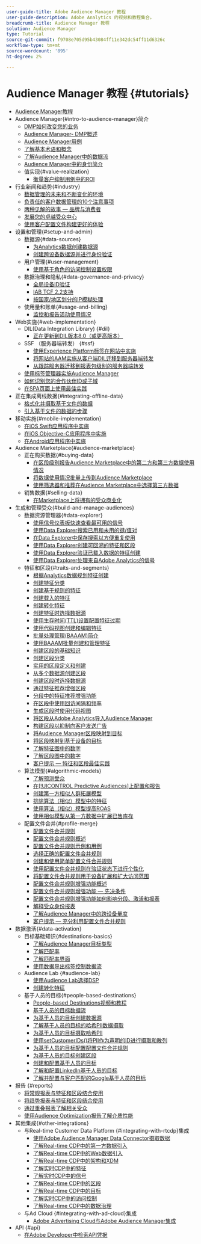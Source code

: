 ```yaml
---
user-guide-title: Adobe Audience Manager 教程
user-guide-description: Adobe Analytics 的视频和教程集合。
breadcrumb-title: Audience Manager 教程
solution: Audience Manager
type: Tutorial
source-git-commit: f9708e705d95b43084ff11e342dc54ff11d6326c
workflow-type: tm+mt
source-wordcount: '895'
ht-degree: 2%

---
```



# Audience Manager 教程 {#tutorials}

+ [Audience Manager教程](overview.md)
+ Audience Manager{#intro-to-audience-manager}简介
   + [DMP如何改变您的业务](intro-to-audience-manager/how-a-dmp-can-change-your-business.md)
   + [Audience Manager- DMP概述](intro-to-audience-manager/audience-manager-overview-of-a-dmp.md)
   + [Audience Manager用例](intro-to-audience-manager/audience-manager-use-cases.md)
   + [了解基本术语和概念](intro-to-audience-manager/understanding-basic-terms-and-concepts-in-audience-manager.md)
   + [了解Audience Manager中的数据流](intro-to-audience-manager/understanding-the-data-flow-in-audience-manager.md)
   + [Audience Manager中的身份简介](intro-to-audience-manager/introduction-to-identity-in-audience-manager.md)
   + 值实现{#value-realization}
      + [衡量客户抑制用例中的ROI](intro-to-audience-manager/value-realization/measuring-roi-in-a-customer-suppression-use-case.md)
+ 行业新闻和趋势{#industry}
   + [数据管理的未来和不断变化的环境](https://experienceleague.adobe.com/docs/platform-learn/tutorials/industry/the-future-of-data-management-and-the-changing-environment.html)
   + [负责任的客户数据管理的10个注意事项](https://experienceleague.adobe.com/docs/platform-learn/tutorials/privacy/ten-considerations-for-responsible-customer-data-management.html)
   + [两种见解的故事 — 品牌与消费者](https://experienceleague.adobe.com/docs/platform-learn/tutorials/industry/brands-vs-consumers.html)
   + [发展您的卓越受众中心](https://experienceleague.adobe.com/docs/platform-learn/tutorials/industry/evolving-your-audience-center-of-excellence.html)
   + [使用客户配置文件构建更好的体验](https://experienceleague.adobe.com/docs/platform-learn/tutorials/industry/building-better-experiences-with-customer-profiles.html)
+ 设置和管理{#setup-and-admin}
   + 数据源{#data-sources}
      + [为Analytics数据创建数据源](setup-and-admin/data-sources/create-a-data-source-for-analytics-data.md)
      + [创建跨设备数据源并进行身份验证](setup-and-admin/data-sources/creating-a-cross-device-data-source-and-authenticating.md)
   + 用户管理{#user-management}
      + [使用基于角色的访问控制设置权限](setup-and-admin/user-management/setting-permissions-with-role-based-access-control.md)
   + 数据治理和隐私{#data-governance-and-privacy}
      + [全局设备ID验证](setup-and-admin/data-governance-and-privacy/global-device-id-validation.md)
      + [IAB TCF 2.2支持](setup-and-admin/data-governance-and-privacy/iab-tcf-support.md)
      + [按国家/地区划分的IP模糊处理](setup-and-admin/data-governance-and-privacy/ip-obfuscation-by-country.md)
   + 使用量和账单{#usage-and-billing}
      + [监控和报告活动使用情况](setup-and-admin/usage-and-billing/monitoring-and-reporting-on-activity-usage.md)
+ Web实施{#web-implementation}
   + DIL(Data Integration Library) {#dil}
      + [正在更新到DIL版本8.0（或更高版本）](web-implementation/dil/updating-to-dil-version-8-0-or-greater.md)
   + SSF （服务器端转发） {#ssf}
      + [使用Experience Platform标签在网站中实施](https://experienceleague.adobe.com/docs/launch-learn/implementing-in-websites-with-launch/index.html?lang=en)
      + [将网站的AAM实施从客户端DIL迁移到服务器端转发](web-implementation/ssf/migrating-your-site-implementation-from-client-side-dil-to-server-side-forwarding.md)
      + [从跟踪服务器迁移到报表包级别的服务器端转发](web-implementation/ssf/migrating-from-tracking-server-to-report-suite-level-server-side-forwarding.md)
   + [使用标签管理器实施Audience Manager](web-implementation/using-tag-managers-to-implement-audience-manager.md)
   + [如何识别您的合作伙伴ID或子域](web-implementation/how-to-identify-your-partner-id-or-subdomain.md)
   + [在SPA页面上使用最佳实践](web-implementation/using-best-practices-on-spa-pages-when-sending-data-to-aam.md)
+ 正在集成离线数据{#integrating-offline-data}
   + [格式化并摄取基于文件的数据](integrating-offline-data/formatting-and-ingesting-file-based-data.md)
   + [引入基于文件的数据的步骤](integrating-offline-data/steps-for-ingesting-file-based-data.md)
+ 移动实施{#mobile-implementation}
   + [在iOS Swift应用程序中实施](https://experienceleague.adobe.com/docs/launch-learn/implementing-in-mobile-ios-swift-apps-with-launch/index.html?lang=en)
   + [在iOS Objective-C应用程序中实施](https://experienceleague.adobe.com/docs/launch-learn/implementing-in-mobile-ios-objective-c-apps-with-launch/index.html?lang=en)
   + [在Android应用程序中实施](https://experienceleague.adobe.com/docs/launch-learn/implementing-in-mobile-android-apps-with-launch/index.html?lang=en)
+ Audience Marketplace{#audience-marketplace}
   + 正在购买数据{#buying-data}
      + [在区段级别报告Audience Marketplace中的第二方和第三方数据使用情况](audience-marketplace/buying-data/reporting-2nd-and-3rd-party-data-usage-in-the-audience-marketplace-at-the-segment-level.md)
      + [将数据使用情况批量上传到Audience Marketplace](audience-marketplace/buying-data/bulk-uploading-data-usage-into-the-audience-marketplace.md)
      + [使用筛选器和推荐在Audience Marketplace中选择第三方数据](audience-marketplace/buying-data/using-filters-and-recommendations-to-choose-3rd-party-data-in-audience-marketplace.md)
   + 销售数据{#selling-data}
      + [在Marketplace上将拥有的受众商业化](audience-marketplace/selling-data/commercialize-owned-audiences-on-marketplace.md)
+ 生成和管理受众{#build-and-manage-audiences}
   + 数据资源管理器{#data-explorer}
      + [使用信号仪表板快速查看最可用的信号](build-and-manage-audiences/data-explorer/using-the-signals-dashboard-to-quickly-view-top-available-signals.md)
      + [使用Data Explorer搜索已用和未用的键/值对](build-and-manage-audiences/data-explorer/using-data-explorer-to-search-for-used-and-unused-key-value-pairs.md)
      + [在Data Explorer中保存搜索以方便重复使用](build-and-manage-audiences/data-explorer/saving-searches-in-data-explorer-for-convenience-in-re-use.md)
      + [使用Data Explorer创建可回溯的特征和区段](build-and-manage-audiences/data-explorer/using-data-explorer-to-create-retroactive-traits-and-segments.md)
      + [使用Data Explorer验证已载入数据的特征创建](build-and-manage-audiences/data-explorer/using-data-explorer-to-validate-trait-creation-for-your-onboarded-data.md)
      + [使用Data Explorer处理来自Adobe Analytics的信号](build-and-manage-audiences/data-explorer/using-data-explorer-to-work-with-signals-coming-from-adobe-analytics.md)
   + 特征和区段{#traits-and-segments}
      + [根据Analytics数据规划特征创建](build-and-manage-audiences/traits-and-segments/planning-trait-creation-from-analytics-data.md)
      + [创建特征分类](build-and-manage-audiences/traits-and-segments/creating-a-trait-taxonomy.md)
      + [创建基于规则的特征](build-and-manage-audiences/traits-and-segments/creating-rule-based-traits.md)
      + [创建载入的特征](build-and-manage-audiences/traits-and-segments/creating-onboarded-traits.md)
      + [创建转化特征](build-and-manage-audiences/traits-and-segments/creating-conversion-traits.md)
      + [创建特征时选择数据源](build-and-manage-audiences/traits-and-segments/choosing-a-data-source-when-creating-traits.md)
      + [使用生存时间(TTL)设置配置特征过期](build-and-manage-audiences/traits-and-segments/configuring-trait-expiration-with-the-time-to-live-ttl-setting.md)
      + [使用代码视图创建和编辑特征](build-and-manage-audiences/traits-and-segments/using-code-view-to-create-and-edit-traits.md)
      + [批量处理管理(BAAAM)简介](build-and-manage-audiences/traits-and-segments/introduction-to-bulk-management-baaam.md)
      + [使用BAAAM批量创建和管理特征](build-and-manage-audiences/traits-and-segments/creating-and-managing-traits-in-bulk-with-baaam.md)
      + [创建区段的基础知识](build-and-manage-audiences/traits-and-segments/the-basics-of-creating-segments.md)
      + [创建区段分类](build-and-manage-audiences/traits-and-segments/creating-a-segment-taxonomy.md)
      + [实用的区段定义和创建](build-and-manage-audiences/traits-and-segments/practical-segment-definition-and-creation.md)
      + [从多个数据源创建区段](build-and-manage-audiences/traits-and-segments/creating-segments-from-multiple-data-sources.md)
      + [创建区段时选择数据源](build-and-manage-audiences/traits-and-segments/choosing-a-data-source-when-creating-a-segment.md)
      + [通过特征推荐增强区段](build-and-manage-audiences/traits-and-segments/enhancing-your-segments-with-trait-recommendations.md)
      + [分段中的特征推荐增强功能](build-and-manage-audiences/traits-and-segments/trait-recommendation-enhancements-in-the-segment-builder.md)
      + [在区段中使用回访间隔和频率](build-and-manage-audiences/traits-and-segments/using-recency-and-frequency-in-segments.md)
      + [生成区段时使用代码视图](build-and-manage-audiences/traits-and-segments/using-code-view-when-building-segments.md)
      + [将区段从Adobe Analytics导入Audience Manager](build-and-manage-audiences/traits-and-segments/import-aa-segments-into-aam.md)
      + [构建区段以抑制向客户发送广告](build-and-manage-audiences/traits-and-segments/building-a-segment-to-suppress-ads-to-customers.md)
      + [将Audience Manager区段映射到目标](build-and-manage-audiences/traits-and-segments/mapping-audience-manager-segments-to-destinations.md)
      + [将区段映射到基于设备的目标](build-and-manage-audiences/traits-and-segments/mapping-segments-to-a-device-based-destination.md)
      + [了解特征图中的数字](build-and-manage-audiences/traits-and-segments/understanding-numbers-in-the-trait-graph.md)
      + [了解区段图中的数字](build-and-manage-audiences/traits-and-segments/understanding-numbers-in-the-segment-graph.md)
      + [客户提示 — 特征和区段最佳实践](build-and-manage-audiences/traits-and-segments/customer-tips-traits-and-segments-best-practices.md)
   + 算法模型{#algorithmic-models}
      + [了解预测受众](build-and-manage-audiences/algorithmic-models/understanding-predictive-audiences.md)
      + [在[!UICONTROL Predictive Audiences]上配置和报告](build-and-manage-audiences/algorithmic-models/configure-and-report-on-predictive-audiences.md)
      + [创建第一方相似人群拓展模型](build-and-manage-audiences/algorithmic-models/creating-a-first-party-look-alike-model.md)
      + [排除算法（相似）模型中的特征](build-and-manage-audiences/algorithmic-models/excluding-traits-in-algorithmic-look-alike-models.md)
      + [使用算法（相似）模型提高ROAS](build-and-manage-audiences/algorithmic-models/increase-roas-by-using-algorithmic-look-alike-models.md)
      + [使用相似模型从第一方数据中扩展已售库存](build-and-manage-audiences/algorithmic-models/using-look-alike-models-to-extend-sold-out-inventory-from-your-1st-party-data.md)
   + 配置文件合并{#profile-merge}
      + [配置文件合并规则](build-and-manage-audiences/profile-merge/profile-merge.md)
      + [配置文件合并规则概述](build-and-manage-audiences/profile-merge/overview-of-profile-merge-rules.md)
      + [配置文件合并规则示例和用例](build-and-manage-audiences/profile-merge/profile-merge-rule-examples-and-use-cases.md)
      + [选择正确的配置文件合并规则](build-and-manage-audiences/profile-merge/choosing-the-right-profile-merge-rule.md)
      + [创建和使用简单配置文件合并规则](build-and-manage-audiences/profile-merge/creating-and-using-simple-profile-merge-rules.md)
      + [使用配置文件合并规则在验证状态下进行个性化](build-and-manage-audiences/profile-merge/using-profile-merge-rules-to-personalize-in-an-authenticated-state.md)
      + [将配置文件合并规则用于设备扩展和扩大访问范围](build-and-manage-audiences/profile-merge/using-profile-merge-rules-for-device-extension-and-increased-reach.md)
      + [配置文件合并规则增强功能概述](build-and-manage-audiences/profile-merge/overview-of-profile-merge-rule-enhancements.md)
      + [配置文件合并规则增强功能 — 先决条件](build-and-manage-audiences/profile-merge/profile-merge-rule-enhancements-pre-requisites.md)
      + [配置文件合并规则增强功能如何影响分段、激活和报表](build-and-manage-audiences/profile-merge/how-profile-merge-rule-enhancements-impact-segmentation-activation-and-reporting.md)
      + [解释受众身份报表](build-and-manage-audiences/profile-merge/interpret-audience-identity-reporting.md)
      + [了解Audience Manager中的跨设备量度](build-and-manage-audiences/profile-merge/understanding-cross-device-metrics-in-audience-manager.md)
      + [客户提示 — 充分利用配置文件合并规则](build-and-manage-audiences/profile-merge/customer-tips-getting-the-most-out-of-profile-merge-rules.md)
+ 数据激活{#data-activation}
   + 目标基础知识{#destinations-basics}
      + [了解Audience Manager目标类型](data-activation/destinations-basics/understanding-audience-manager-destination-types.md)
      + [了解匹配率](data-activation/destinations-basics/understanding-match-rates.md)
      + [了解匹配率界面](data-activation/destinations-basics/understanding-the-match-rate-interface-in-audience-manager.md)
      + [使用数据导出标签控制数据流](data-activation/destinations-basics/using-data-export-labels-to-control-data-flow.md)
   + Audience Lab {#audience-lab}
      + [使用Audience Lab选择DSP](data-activation/audience-lab/using-audience-lab-to-choose-a-dsp.md)
      + [创建转化特征](https://experienceleague.adobe.com/docs/audience-manager-learn/tutorials/build-and-manage-audiences/traits-and-segments/creating-conversion-traits.html)
   + 基于人员的目标{#people-based-destinations}
      + [People-based Destinations视频和教程](data-activation/people-based-destinations/pbd.md)
      + [基于人员的目标数据流](data-activation/people-based-destinations/people-based-destinations-data-flow.md)
      + [为基于人员的目标创建数据源](data-activation/people-based-destinations/creating-a-data-source-for-people-based-destinations.md)
      + [了解基于人员的目标的哈希PII数据摄取](data-activation/people-based-destinations/understanding-hashed-pii-data-ingestion-for-people-based-destinations.md)
      + [为基于人员的目标摄取哈希PII](data-activation/people-based-destinations/ingesting-hashed-pii-for-people-based-destinations.md)
      + [使用setCustomerIDs()将PII作为声明的ID进行摄取和散列](data-activation/people-based-destinations/using-setcustomerids-to-ingest-and-hash-pii-as-a-declared-id.md)
      + [为基于人员的目标配置配置文件合并规则](data-activation/people-based-destinations/configuring-profile-merge-rules-for-people-based-destinations.md)
      + [为基于人员的目标创建区段](data-activation/people-based-destinations/creating-segments-for-people-based-destinations.md)
      + [创建和配置基于人员的目标](data-activation/people-based-destinations/create-and-configure-people-based-destinations.md)
      + [了解和配置LinkedIn基于人员的目标](data-activation/people-based-destinations/understanding-and-configuring-the-linkedin-pbd.md)
      + [了解并配置与客户匹配的Google基于人员的目标](data-activation/people-based-destinations/understanding-and-configuring-the-google-customer-match-pbd.md)
+ 报告 {#reports}
   + [将常规报表与特征和区段结合使用](reports/using-general-reports-with-traits-and-segments.md)
   + [将趋势报表与特征和区段结合使用](reports/using-trended-reports-with-traits-and-segments.md)
   + [通过重叠报表了解相关受众](reports/understand-related-audiences-with-overlap-reports.md)
   + [使用Audience Optimization报告了解介质性能](reports/using-audience-optimization-reports-to-understand-media-performance.md)
+ 其他集成{#other-integrations}
   + 与Real-time Customer Data Platform {#integrating-with-rtcdp}集成
      + [使用Adobe Audience Manager Data Connector摄取数据](https://experienceleague.adobe.com/docs/platform-learn/tutorials/sources/ingest-data-from-aam.html?lang=en#sources)
      + [了解Real-time CDP中的第一方数据引入](other-integrations/integrating-with-rtcdp/rtcdp-1pd-ingestion-for-aam-users.md)
      + [了解Real-time CDP中的Web数据引入](other-integrations/integrating-with-rtcdp/rtcdp-web-ingestion-for-aam-users.md)
      + [了解Real-time CDP中的架构和XDM](other-integrations/integrating-with-rtcdp/rtcdp-schemas-xdm-for-aam-users.md)
      + [了解实时CDP中的特征](other-integrations/integrating-with-rtcdp/rtcdp-traits-for-aam-users.md)
      + [了解实时CDP中的信号](other-integrations/integrating-with-rtcdp/rtcdp-signals-for-aam-users.md)
      + [了解Real-time CDP中的区段](other-integrations/integrating-with-rtcdp/rtcdp-segments-for-aam-users.md)
      + [了解Real-time CDP中的目标](other-integrations/integrating-with-rtcdp/rtcdp-destinations-for-aam-users.md)
      + [了解实时CDP中的访问控制](other-integrations/integrating-with-rtcdp/rtcdp-access-control-for-aam-users.md)
      + [了解Real-time CDP中的数据治理](other-integrations/integrating-with-rtcdp/rtcdp-data-gov-for-aam-users.md)
   + 与Ad Cloud {#integrating-with-ad-cloud}集成
      + [Adobe Advertising Cloud与Adobe Audience Manager集成](other-integrations/integrating-with-ad-cloud/advertising-cloud-and-audience-manager-integration.md)
+ API {#api}
   + [在Adobe Developer中检索API凭据](api/retrieve-api-credentials-in-adobe-io.md)

